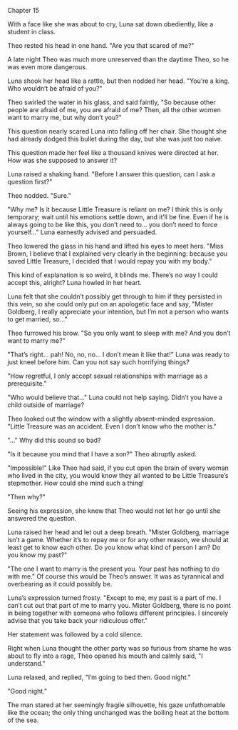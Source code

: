 Chapter 15

With a face like she was about to cry, Luna sat down obediently, like a student in class.


Theo rested his head in one hand. "Are you that scared of me?"


A late night Theo was much more unreserved than the daytime Theo, so he was even more dangerous.


Luna shook her head like a rattle, but then nodded her head. "You’re a king. Who wouldn’t be afraid of you?"


Theo swirled the water in his glass, and said faintly, "So because other people are afraid of me, you are afraid of me? Then, all the other women want to marry me, but why don’t you?"


This question nearly scared Luna into falling off her chair. She thought she had already dodged this bullet during the day, but she was just too naive.


This question made her feel like a thousand knives were directed at her. How was she supposed to answer it?


Luna raised a shaking hand. "Before I answer this question, can I ask a question first?"


Theo nodded. "Sure."


"Why me? Is it because Little Treasure is reliant on me? I think this is only temporary; wait until his emotions settle down, and it’ll be fine. Even if he is always going to be like this, you don’t need to… you don’t need to force yourself…" Luna earnestly advised and persuaded.


Theo lowered the glass in his hand and lifted his eyes to meet hers. "Miss Brown, I believe that I explained very clearly in the beginning: because you saved Little Treasure, I decided that I would repay you with my body."


This kind of explanation is so weird, it blinds me. There’s no way I could accept this, alright? Luna howled in her heart.


Luna felt that she couldn’t possibly get through to him if they persisted in this vein, so she could only put on an apologetic face and say, "Mister Goldberg, I really appreciate your intention, but I’m not a person who wants to get married, so…"


Theo furrowed his brow. "So you only want to sleep with me? And you don’t want to marry me?"


"That’s right… pah! No, no, no… I don’t mean it like that!" Luna was ready to just kneel before him. Can you not say such horrifying things?


"How regretful, I only accept sexual relationships with marriage as a prerequisite."


"Who would believe that…" Luna could not help saying. Didn’t you have a child outside of marriage?


Theo looked out the window with a slightly absent-minded expression. "Little Treasure was an accident. Even I don’t know who the mother is."


"…" Why did this sound so bad?


"Is it because you mind that I have a son?" Theo abruptly asked.


"Impossible!" Like Theo had said, if you cut open the brain of every woman who lived in the city, you would know they all wanted to be Little Treasure’s stepmother. How could she mind such a thing!


"Then why?"


Seeing his expression, she knew that Theo would not let her go until she answered the question.


Luna raised her head and let out a deep breath. "Mister Goldberg, marriage isn’t a game. Whether it’s to repay me or for any other reason, we should at least get to know each other. Do you know what kind of person I am? Do you know my past?"


"The one I want to marry is the present you. Your past has nothing to do with me." Of course this would be Theo’s answer. It was as tyrannical and overbearing as it could possibly be.


Luna’s expression turned frosty. "Except to me, my past is a part of me. I can’t cut out that part of me to marry you. Mister Goldberg, there is no point in being together with someone who follows different principles. I sincerely advise that you take back your ridiculous offer."


Her statement was followed by a cold silence.


Right when Luna thought the other party was so furious from shame he was about to fly into a rage, Theo opened his mouth and calmly said, "I understand."


Luna relaxed, and replied, "I’m going to bed then. Good night."


"Good night."


The man stared at her seemingly fragile silhouette, his gaze unfathomable like the ocean; the only thing unchanged was the boiling heat at the bottom of the sea.

